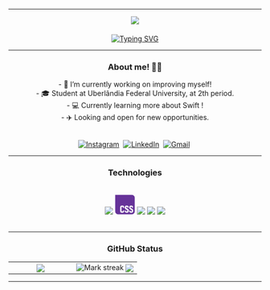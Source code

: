 <div align="center">
<hr>
<img src="https://user-images.githubusercontent.com/124779810/217577653-9e750bf6-e597-49e1-8a75-4d5ea6477e76.gif">
</div>

<br>
<div align="center">
<a href="https://git.io/typing-svg"><img src="https://readme-typing-svg.demolab.com?font=Fira+Code&weight=600&size=25&duration=4000&pause=1000&color=717171&center=true&vCenter=true&width=435&lines=Hi!+My+name+is+Felipe!;Be+Welcome+to+Know+About+me." alt="Typing SVG" /></a>
</div>

<hr>



<div align=center>
<h3 align="center"> About me! 👨‍💻</h3>
- 🔭 I’m currently working on improving myself! <br>
- 🎓 Student at Uberlândia Federal University, at 2th period. <br>
- 💻 Currently learning more about Swift ! <br>
- ✈️ Looking and open for new opportunities.
</div>

<p align="center">
<br>
<a href="https://www.instagram.com/fee.web/"><img src="https://img.shields.io/badge/Instagram-E4405F?style=for-the-badge&logo=instagram&logoColor=white" alt="Instagram" /></a>&nbsp;
<a href="https://www.linkedin.com/in/felipe-santos-silva-456b24210/"><img src="https://img.shields.io/badge/linkedin-%230077B5.svg?&style=for-the-badge&logo=linkedin&logoColor=white" alt="LinkedIn" /></a>&nbsp;
<a href="felipe.santos20017@gmail.com"><img src="https://img.shields.io/badge/gmail-%23D14836.svg?&style=for-the-badge&logo=gmail&logoColor=white" alt="Gmail"/></a>&nbsp;
</p>
                                                                                                                          
<p  align="center">
<hr>
</p>  

<h3 align="center"> Technologies </h3>

<div align="center">

</div>

<br>
<div display="inblock" align="center">
<img src="https://raw.githubusercontent.com/danielcranney/profileme-dev/main/public/icons/skills/html5-colored.svg" width="40">
<img src="https://raw.githubusercontent.com/danielcranney/profileme-dev/main/public/icons/skills/css3-colored.svg" width="40">
<img src="https://raw.githubusercontent.com/danielcranney/profileme-dev/main/public/icons/skills/c-colored.svg" width="40">
<img src="https://raw.githubusercontent.com/danielcranney/profileme-dev/main/public/icons/skills/javascript-colored.svg" width="40">
<img src="https://cdn.jsdelivr.net/gh/devicons/devicon/icons/swift/swift-original.svg" width="40"/>
</div>
<br>



<p  align="center">
<hr>
</p>  

<h3 align="center"> GitHub Status </h3>
<table border="0">
<tr border="0">
<td width="50%" align="center">
<img  align="center"  src="https://github-readme-stats.anuraghazra1.vercel.app/api/top-langs/?username=feupee&theme=dark&hide_border=true&no-bg=true&no-frame=true&langs_count=10"/>
</td>

<td width="50%" align="center">
<img  title="Mark Streak" alt="Mark streak" src="https://github-readme-streak-stats.herokuapp.com/?user=feupee&theme=dark&hide_border=true" />
<img  align="center"  src="https://github-readme-stats.anuraghazra1.vercel.app/api?username=feupee&show_icons=true&include_all_commits=true&theme=dark&hide_border=true&no-bg=true&no-frame=true" />
</td>
</tr>
</table>
                                                                                    

<p  align="center">
<hr>
</p>
